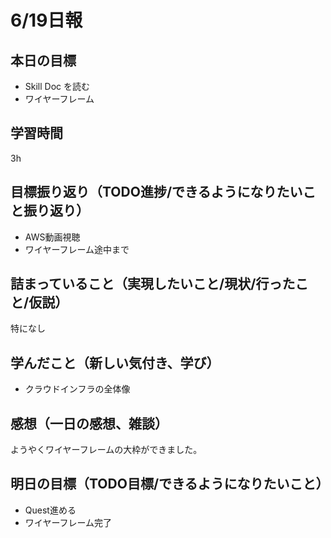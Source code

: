 # 6/19日報
## 本日の目標
- Skill Doc を読む
- ワイヤーフレーム
## 学習時間
3h
## 目標振り返り（TODO進捗/できるようになりたいこと振り返り）
- AWS動画視聴
- ワイヤーフレーム途中まで
## 詰まっていること（実現したいこと/現状/行ったこと/仮説）
特になし
## 学んだこと（新しい気付き、学び）
- クラウドインフラの全体像
## 感想（一日の感想、雑談）
ようやくワイヤーフレームの大枠ができました。
## 明日の目標（TODO目標/できるようになりたいこと）
- Quest進める
- ワイヤーフレーム完了
